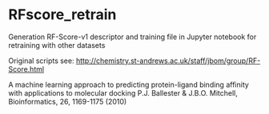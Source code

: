 # RFscore_retrain

Generation RF-Score-v1 descriptor and training file in Jupyter notebook for retraining with other datasets

Original scripts see:
http://chemistry.st-andrews.ac.uk/staff/jbom/group/RF-Score.html

A machine learning approach to predicting protein-ligand binding affinity with applications to molecular docking
P.J. Ballester & J.B.O. Mitchell,
Bioinformatics, 26, 1169-1175 (2010)
